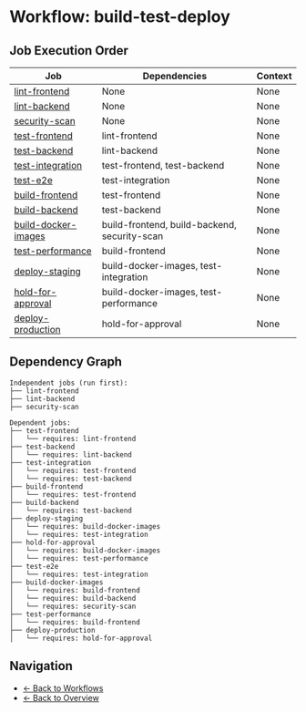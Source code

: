 # Workflow: build-test-deploy

## Job Execution Order

| Job | Dependencies | Context |
|-----|--------------|----------|
| [lint-frontend](../jobs/lint-frontend.md) | None | None |
| [lint-backend](../jobs/lint-backend.md) | None | None |
| [security-scan](../jobs/security-scan.md) | None | None |
| [test-frontend](../jobs/test-frontend.md) | lint-frontend | None |
| [test-backend](../jobs/test-backend.md) | lint-backend | None |
| [test-integration](../jobs/test-integration.md) | test-frontend, test-backend | None |
| [test-e2e](../jobs/test-e2e.md) | test-integration | None |
| [build-frontend](../jobs/build-frontend.md) | test-frontend | None |
| [build-backend](../jobs/build-backend.md) | test-backend | None |
| [build-docker-images](../jobs/build-docker-images.md) | build-frontend, build-backend, security-scan | None |
| [test-performance](../jobs/test-performance.md) | build-frontend | None |
| [deploy-staging](../jobs/deploy-staging.md) | build-docker-images, test-integration | None |
| [hold-for-approval](../jobs/hold-for-approval.md) | build-docker-images, test-performance | None |
| [deploy-production](../jobs/deploy-production.md) | hold-for-approval | None |

## Dependency Graph

```
Independent jobs (run first):
├── lint-frontend
├── lint-backend
├── security-scan

Dependent jobs:
├── test-frontend
│   └── requires: lint-frontend
├── test-backend
│   └── requires: lint-backend
├── test-integration
│   └── requires: test-frontend
│   └── requires: test-backend
├── build-frontend
│   └── requires: test-frontend
├── build-backend
│   └── requires: test-backend
├── deploy-staging
│   └── requires: build-docker-images
│   └── requires: test-integration
├── hold-for-approval
│   └── requires: build-docker-images
│   └── requires: test-performance
├── test-e2e
│   └── requires: test-integration
├── build-docker-images
│   └── requires: build-frontend
│   └── requires: build-backend
│   └── requires: security-scan
├── test-performance
│   └── requires: build-frontend
├── deploy-production
│   └── requires: hold-for-approval
```

## Navigation

- [← Back to Workflows](../summaries/workflows.md)
- [← Back to Overview](../README.md)
